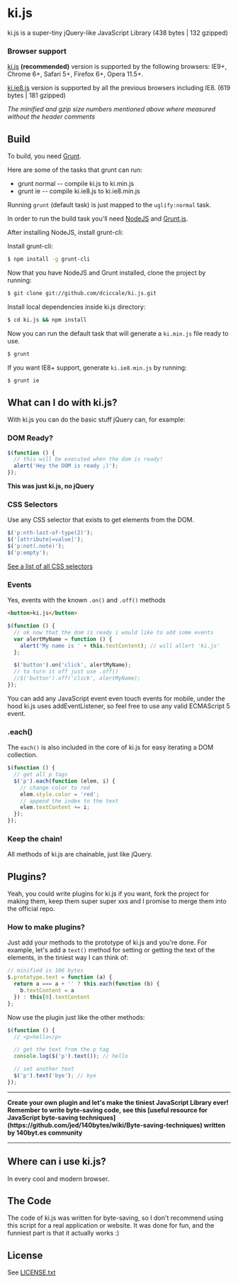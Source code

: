 # ki.js

ki.js is a super-tiny jQuery-like JavaScript Library (438 bytes | 132 gzipped)

### Browser support

[ki.js](https://github.com/dciccale/ki.js/blob/master/ki.js) **(recommended)** version is supported by the following browsers: IE9+, Chrome 6+, Safari 5+, Firefox 6+, Opera 11.5+.

[ki.ie8.js](https://github.com/dciccale/ki.js/blob/master/ki.ie8.js) version is supported by all the previous browsers including IE8. (619 bytes | 181 gzipped)

*The minified and gzip size numbers mentioned above where measured without the header comments*

## Build

To build, you need [Grunt](http://gruntjs.com/).

Here are some of the tasks that grunt can run:

* grunt normal -- compile ki.js to ki.min.js
* grunt ie -- compile ki.ie8.js to ki.ie8.min.js

Running `grunt` (default task) is just mapped to the `uglify:normal` task.

In order to run the build task you'll need [NodeJS](http://nodejs.org/) and [Grunt.js](http://gruntjs.com/).

After installing NodeJS, install grunt-cli:

Install grunt-cli:

```bash
$ npm install -g grunt-cli
```

Now that you have NodeJS and Grunt installed, clone the project by running:

```bash
$ git clone git://github.com/dciccale/ki.js.git
```

Install local dependencies inside ki.js directory:

```bash
$ cd ki.js && npm install
```

Now you can run the default task that will generate a `ki.min.js` file ready to use.

```bash
$ grunt
```

If you want IE8+ support, generate `ki.ie8.min.js` by running:

```bash
$ grunt ie
```

## What can I do with ki.js?

With ki.js you can do the basic stuff jQuery can, for example:

### DOM Ready?

```javascript
$(function () {
  // this will be executed when the dom is ready!
  alert('Hey the DOM is ready ;)');
});
```
**This was just ki.js, no jQuery**

### CSS Selectors
Use any CSS selector that exists to get elements from the DOM.

```javascript
$('p:nth-last-of-type(2)');
$('[attribute|=value]');
$('p:not(.note)');
$('p:empty');
```

[See a list of all CSS selectors](http://vogtjosh.com/selectors/)


### Events
Yes, events with the known `.on()` and `.off()` methods

```html
<button>ki.js</button>
```
```javascript
$(function () {
  // ok now that the dom is ready i would like to add some events
  var alertMyName = function () {
    alert('My name is ' + this.textContent); // will allert 'ki.js'
  };

  $('button').on('click', alertMyName);
  // to turn it off just use .off()
  //$('button').off('click', alertMyName);
});
```
You can add any JavaScript event even touch events for mobile, under the hood ki.js uses addEventListener, so feel free to use any valid ECMAScript 5 event.

### .each()
The `each()` is also included in the core of ki.js for easy iterating a DOM collection.

```javascript
$(function () {
  // get all p tags
  $('p').each(function (elem, i) {
    // change color to red
    elem.style.color = 'red';
    // append the index to the text
    elem.textContent += i;
  });
});
```

### Keep the chain!
All methods of ki.js are chainable, just like jQuery.

## Plugins?
Yeah, you could write plugins for ki.js if you want, fork the project for making them, keep them super super xxs and I promise to merge them into the official repo.

### How to make plugins?
Just add your methods to the prototype of ki.js and you're done.
For example, let's add a `text()` method for setting or getting the text of the elements, in the tiniest way I can think of:

```javascript
// minified is 106 bytes
$.prototype.text = function (a) {
  return a === a + '' ? this.each(function (b) {
    b.textContent = a
  }) : this[0].textContent
};
```

Now use the plugin just like the other methods:
```javascript
$(function () {
  // <p>hello</p>

  // get the text from the p tag
  console.log($('p').text()); // hello

  // set another text
  $('p').text('bye'); // bye
});
```
<hr>
<strong>Create your own plugin and let's make the tiniest JavaScript Library ever!
Remember to write byte-saving code, see this [useful resource for JavaScript byte-saving techniques](https://github.com/jed/140bytes/wiki/Byte-saving-techniques) written by 140byt.es community</strong>
<hr>

## Where can i use ki.js?

In every cool and modern browser.

## The Code
The code of ki.js was written for byte-saving, so I don't recommend using this script for a real application or website.
It was done for fun, and the funniest part is that it actually works :)

## License
See [LICENSE.txt](https://raw.github.com/dciccale/ki.js/master/LICENSE.txt)
